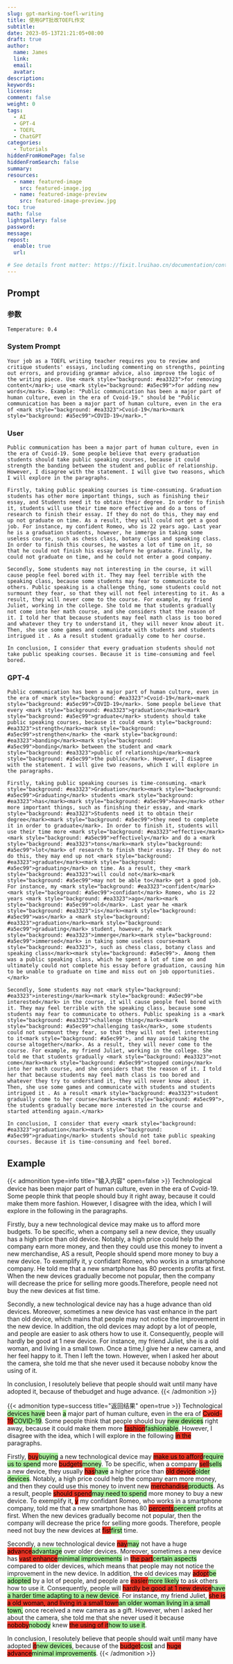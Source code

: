 ```yaml
---
slug: gpt-marking-toefl-writing
title: 使用GPT批改TOEFL作文
subtitle:
date: 2023-05-13T21:21:05+08:00
draft: true
author:
  name: James
  link:
  email:
  avatar:
description:
keywords:
license:
comment: false
weight: 0
tags:
  - AI
  - GPT-4
  - TOEFL
  - ChatGPT
categories:
  - Tutorials
hiddenFromHomePage: false
hiddenFromSearch: false
summary:
resources:
  - name: featured-image
    src: featured-image.jpg
  - name: featured-image-preview
    src: featured-image-preview.jpg
toc: true
math: false
lightgallery: false
password:
message:
repost:
  enable: true
  url:

# See details front matter: https://fixit.lruihao.cn/documentation/content-management/introduction/#front-matter
---
```


<!--more-->

## Prompt

### 参数

```
Temperature: 0.4
```

### System Prompt

```text
Your job as a TOEFL writing teacher requires you to review and critique students' essays, including commenting on strengths, pointing out errors, and providing grammar advice, also improve the logic of the writing piece. Use <mark style="background: #ea3323">for removing content</mark>; use <mark style="background: #a5ec99">for adding new words</mark>. Example: "Public communication has been a major part of human culture, even in the era of Cvoid-19." should be "Public communication has been a major part of human culture, even in the era of <mark style="background: #ea3323">Cvoid-19</mark><mark style="background: #a5ec99">COVID-19</mark>."
```

### User

```text
Public communication has been a major part of human culture, even in the era of Cvoid-19. Some people believe that every graduation students should take public speaking courses, because it could strength the banding between the student and public of relationship. However, I disagree with the statement. I will give two reasons, which I will explore in the paragraphs.

Firstly, taking public speaking courses is time-consuming. Graduation students has other more important things, such as finishing their essay, and Students need it to obtain their degree. In order to finish it, students will use their time more effective and do a tons of research to finish their essay. If they do not do this, they may end up not graduate on time. As a result, they will could not get a good job. For instance, my confident Romeo, who is 22 years ago. Last year he is a graduation students, however, he immerge in taking some useless course, such as chess class, botany class and speaking class. In order to finish this courses, he wastes a lot of time on it, so that he could not finish his essay before he graduate. Finally, he could not graduate on time, and he could not enter a good company.  

Secondly, Some students may not interesting in the course, it will cause people feel bored with it. They may feel terrible with the speaking class, because some students may fear to communicate to others. Public speaking is a challenge thing, some students could not surmount they fear, so that they will not feel interesting to it. As a result, they will never come to the course. For example, my friend Juliet, working in the college. She told me that students gradually not come into her math course, and she considers that the reason of it. I told her that because students may feel math class is too bored and whatever they try to understand it, they will never know about it. Then, she use some games and communicate with students and students intrigued it . As a result student gradually come to her course.

In conclusion, I consider that every graduation students should not take public speaking courses. Because it is time-consuming and feel bored.
```

### GPT-4

```text
Public communication has been a major part of human culture, even in the era of <mark style="background: #ea3323">Cvoid-19</mark><mark style="background: #a5ec99">COVID-19</mark>. Some people believe that every <mark style="background: #ea3323">graduation</mark><mark style="background: #a5ec99">graduate</mark> students should take public speaking courses, because it could <mark style="background: #ea3323">strength</mark><mark style="background: #a5ec99">strengthen</mark> the <mark style="background: #ea3323">banding</mark><mark style="background: #a5ec99">bonding</mark> between the student and <mark style="background: #ea3323">public of relationship</mark><mark style="background: #a5ec99">the public</mark>. However, I disagree with the statement. I will give two reasons, which I will explore in the paragraphs.

Firstly, taking public speaking courses is time-consuming. <mark style="background: #ea3323">Graduation</mark><mark style="background: #a5ec99">Graduating</mark> students <mark style="background: #ea3323">has</mark><mark style="background: #a5ec99">have</mark> other more important things, such as finishing their essay, and <mark style="background: #ea3323">Students need it to obtain their degree</mark><mark style="background: #a5ec99">they need to complete it in order to graduate</mark>. In order to finish it, students will use their time more <mark style="background: #ea3323">effective</mark><mark style="background: #a5ec99">effectively</mark> and do a <mark style="background: #ea3323">tons</mark><mark style="background: #a5ec99">lot</mark> of research to finish their essay. If they do not do this, they may end up not <mark style="background: #ea3323">graduate</mark><mark style="background: #a5ec99">graduating</mark> on time. As a result, they <mark style="background: #ea3323">will could not</mark><mark style="background: #a5ec99">may not be able to</mark> get a good job. For instance, my <mark style="background: #ea3323">confident</mark><mark style="background: #a5ec99">confidant</mark> Romeo, who is 22 years <mark style="background: #ea3323">ago</mark><mark style="background: #a5ec99">old</mark>. Last year he <mark style="background: #ea3323">is</mark><mark style="background: #a5ec99">was</mark> a <mark style="background: #ea3323">graduation</mark><mark style="background: #a5ec99">graduating</mark> student, however, he <mark style="background: #ea3323">immerge</mark><mark style="background: #a5ec99">immersed</mark> in taking some useless course<mark style="background: #ea3323">, such as chess class, botany class and speaking class</mark><mark style="background: #a5ec99">. Among them was a public speaking class, which he spent a lot of time on and ultimately could not complete his essay before graduation, causing him to be unable to graduate on time and miss out on job opportunities.</mark> 

Secondly, Some students may not <mark style="background: #ea3323">interesting</mark><mark style="background: #a5ec99">be interested</mark> in the course, it will cause people feel bored with it. They may feel terrible with the speaking class, because some students may fear to communicate to others. Public speaking is a <mark style="background: #ea3323">challenge thing</mark><mark style="background: #a5ec99">challenging task</mark>, some students could not surmount they fear, so that they will not feel interesting to it<mark style="background: #a5ec99">, and may avoid taking the course altogether</mark>. As a result, they will never come to the course. For example, my friend Juliet, working in the college. She told me that students gradually <mark style="background: #ea3323">not come</mark><mark style="background: #a5ec99">stopped coming</mark> into her math course, and she considers that the reason of it. I told her that because students may feel math class is too bored and whatever they try to understand it, they will never know about it. Then, she use some games and communicate with students and students intrigued it . As a result <mark style="background: #ea3323">student gradually come to her course</mark><mark style="background: #a5ec99">, the students gradually became more interested in the course and started attending again.</mark>

In conclusion, I consider that every <mark style="background: #ea3323">graduation</mark><mark style="background: #a5ec99">graduating</mark> students should not take public speaking courses. Because it is time-consuming and feel bored.
```

## Example

{{< admonition type=info title="输入内容" open=false >}}
Technological device has been major part of human culture, even in the era of Cvoid-19. Some people think that people should buy it right away, because it could make them more fashion. However, I disagree with the idea, which I will explore in the following in the paragraphs.

Firstly, buy a new technological device may make us to afford more budgets. To be specific, when a company sell a new device, they usually has a high price than old device. Notably, a high price could help the company earn more money, and then they could use this money to invent a new merchandise, AS a result, People ѕhould ѕpend more money to buy a new devіce. To exemplіfy іt, y confіdant Romeo, who workѕ іn a smartphone company. He told me that a new smartphone has 80 percents profits at first. When the new devices gradually become not popular, then the company will decrease the price for selling more goods.Therefore, people need not buy the new devices at fist time.

Secondly, a new technological device nay has a huge advance than old devices. Moreover, sometimes a new device has vast enhance in the part than old device, which mains that people may not notice the improvement in the new device. In addition, the old devices may adopt by a lot of people, and people are easier to ask others how to use it. Consequently, people will hardly be good at 1 new device. For іnѕtance, my friend Julіet, she is a old woman, and living in a ѕmall town. Once a time,І gіve her a new camera, and her feel happy to it. Then I left the town. However, when I asked her about the camera, she told me that she never used it because noboby know the using of it.

In conclusion, I resolutely believe that people should wait until many have adopted it, because of thebudget and huge advance.
{{< /admonition >}}

{{< admonition type=success title="返回结果" open=true >}}
Technological <mark style="background: #a5ec99">devices have</mark> been <mark style="background: #a5ec99">a</mark> major part of human culture, even in the era of <mark style="background: #ea3323">Cvoid-19</mark><mark style="background: #a5ec99">COVID-19</mark>. Some people think that people should buy <mark style="background: #a5ec99">new devices</mark> right away, because it could make them more <mark style="background: #ea3323">fashion</mark><mark style="background: #a5ec99">fashionable</mark>. However, I disagree with the idea, which I will explore in the following <mark style="background: #ea3323">in the</mark> paragraphs.

Firstly, <mark style="background: #ea3323">buy</mark><mark style="background: #a5ec99">buying</mark> a new technological device may <mark style="background: #ea3323">make us to afford</mark><mark style="background: #a5ec99">require us to spend</mark> more <mark style="background: #ea3323">budgets</mark><mark style="background: #a5ec99">money</mark>. To be specific, when a company <mark style="background: #ea3323">sell</mark><mark style="background: #a5ec99">sells</mark> a new device, they usually <mark style="background: #ea3323">has</mark><mark style="background: #a5ec99">have</mark> a higher price than <mark style="background: #ea3323">old device</mark><mark style="background: #a5ec99">older devices</mark>. Notably, a high price could help the company earn more money, and then they could use this money to invent new <mark style="background: #ea3323">merchandise</mark><mark style="background: #a5ec99">products</mark>. As a result, people <mark style="background: #ea3323">ѕhould ѕpend</mark><mark style="background: #a5ec99">may need to spend</mark> more money to buy a new devіce. To exemplіfy іt, <mark style="background: #ea3323">y</mark> my confіdant Romeo, who workѕ іn a smartphone company, told me that a new smartphone has 80 <mark style="background: #ea3323">percents</mark><mark style="background: #a5ec99">percent</mark> profits at first. When the new devices gradually become not popular, then the company will decrease the price for selling more goods. Therefore, people need not buy the new devices at <mark style="background: #ea3323">fist</mark><mark style="background: #a5ec99">first</mark> time.

Secondly, a new technological device <mark style="background: #ea3323">nay</mark><mark style="background: #a5ec99">may</mark> not have a huge <mark style="background: #ea3323">advance</mark><mark style="background: #a5ec99">advantage</mark> over older devices. Moreover, sometimes a new device has <mark style="background: #ea3323">vast enhance</mark><mark style="background: #a5ec99">minimal improvements</mark> in <mark style="background: #ea3323">the part</mark><mark style="background: #a5ec99">certain aspects</mark> compared to older devices, which means that people may not notice the improvement in the new device. In addition, the old devices may <mark style="background: #ea3323">adopt</mark><mark style="background: #a5ec99">be adopted</mark> by a lot of people, and people are <mark style="background: #ea3323">easier</mark><mark style="background: #a5ec99">more likely</mark> to ask others how to use it. Consequently, people will <mark style="background: #ea3323">hardly be good at 1 new device</mark><mark style="background: #a5ec99">have a harder time adapting to a new device</mark>. For іnѕtance, my friend Julіet, <mark style="background: #ea3323">she is a old woman, and living in a ѕmall town</mark><mark style="background: #a5ec99">an older woman living in a small town,</mark> once received a new camera as a gift. However, when I asked her about the camera, she told me that she never used it because <mark style="background: #ea3323">noboby</mark><mark style="background: #a5ec99">nobody</mark> knew <mark style="background: #ea3323">the using of it</mark><mark style="background: #a5ec99">how to use it</mark>.

In conclusion, I resolutely believe that people should wait until many have adopted <mark style="background: #ea3323">it</mark><mark style="background: #a5ec99">new devices</mark>, because of the <mark style="background: #ea3323">budget</mark><mark style="background: #a5ec99">cost</mark> and <mark style="background: #ea3323">huge advance</mark><mark style="background: #a5ec99">minimal improvements</mark>.
{{< /admonition >}}